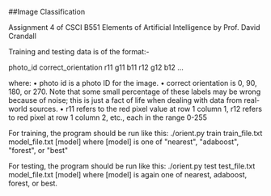 ##Image Classification

Assignment 4 of CSCI B551 Elements of Artificial Intelligence by Prof. David Crandall

Training and testing data is of the format:-

photo_id correct_orientation r11 g11 b11 r12 g12 b12 ...

where:
• photo id is a photo ID for the image.
• correct orientation is 0, 90, 180, or 270. Note that some small percentage of these labels may be
wrong because of noise; this is just a fact of life when dealing with data from real-world sources.
• r11 refers to the red pixel value at row 1 column 1, r12 refers to red pixel at row 1 column 2, etc.,
each in the range 0-255


For training, the program should be run like this:
./orient.py train train_file.txt model_file.txt [model]
where [model] is one of "nearest", "adaboost", "forest", or "best"

For testing, the program should be run like this:
./orient.py test test_file.txt model_file.txt [model]
where [model] is again one of nearest, adaboost, forest, or best.

